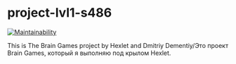 # project-lvl1-s486

[![Maintainability](https://api.codeclimate.com/v1/badges/a99a88d28ad37a79dbf6/maintainability)](https://codeclimate.com/github/codeclimate/codeclimate/maintainability)

This is The Brain Games project by Hexlet and Dmitriy Dementiy/Это проект Brain Games, который я выполняю под крылом Hexlet.
